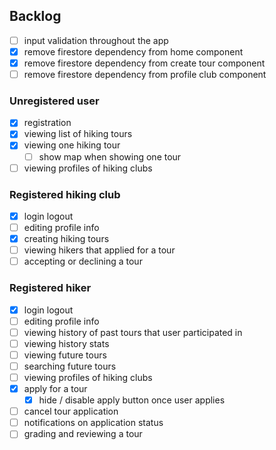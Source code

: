 ## Backlog

- [ ] input validation throughout the app
- [x] remove firestore dependency from home component
- [x] remove firestore dependency from create tour component
- [ ] remove firestore dependency from profile club component
  
### Unregistered user
- [x] registration
- [x] viewing list of hiking tours
- [x] viewing one hiking tour
  - [ ] show map when showing one tour
- [ ] viewing profiles of hiking clubs

### Registered hiking club
- [x] login logout
- [ ] editing profile info
- [x] creating hiking tours
- [ ] viewing hikers that applied for a tour
- [ ] accepting or declining a tour

### Registered hiker
- [x] login logout
- [ ] editing profile info
- [ ] viewing history of past tours that user participated in
- [ ] viewing history stats
- [ ] viewing future tours
- [ ] searching future tours
- [ ] viewing profiles of hiking clubs
- [x] apply for a tour
  - [x] hide / disable apply button once user applies
- [ ] cancel tour application
- [ ] notifications on application status
- [ ] grading and reviewing a tour